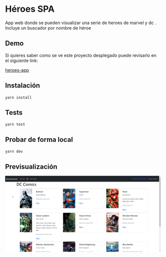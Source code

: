 # Héroes SPA

App web donde se pueden visualizar una serie de heroes de marvel y dc . Incluye un buscador por nombre de héroe

## Demo

Si quieres saber como se ve este proyecto desplegado puede revisarlo en el siguiente link:

[heroes-app](https://heroes-spa-react.netlify.app)



## Instalación

```
yarn install
```

## Tests

```
yarn test
```

## Probar de forma local

```
yarn dev
```

## Previsualización

![Heroes SPA](preview/heroes-spa.png)


